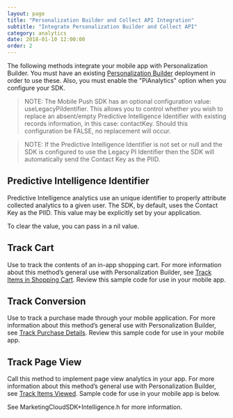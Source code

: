 ```yaml
---
layout: page
title: "Personalization Builder and Collect API Integration"
subtitle: "Integrate Personalization Builder and Collect API"
category: analytics
date: 2018-01-10 12:00:00
order: 2
---
```


The following methods integrate your mobile app with Personalization Builder. You must have an existing [Personalization Builder](http://help.marketingcloud.com/en/documentation/personalization_builder) deployment in order to use these. Also, you must enable the "PiAnalytics" option when you configure your SDK.

> NOTE: The Mobile Push SDK has an optional configuration value: useLegacyPiIdentifier. This allows you to control whether you wish to replace an absent/empty Predictive Intelligence Identifier with existing records information, in this case: contactKey. Should this configuration be FALSE, no replacement will occur.

> NOTE: If the Predictive Intelligence Identifier is not set or null and the SDK is configured to use the Legacy PI Identifier then the SDK will automatically send the Contact Key as the PIID.

## Predictive Intelligence Identifier

Predictive Intelligence analytics use an unique identifier to properly attribute collected analytics to a given user. The SDK, by default, uses the Contact Key as the PIID. This value may be explicitly set by your application. 
<script src="https://gist.github.com/c8de13c1b560a19def8bc2d63a2f061c.js"></script>
To clear the value, you can pass in a nil value. 
<script src="https://gist.github.com/8c9d0186ce37fb00aff742880bcbab08.js"></script>


## Track Cart

Use to track the contents of an in-app shopping cart. For more information about this method’s general use with Personalization Builder, see [Track Items in Shopping Cart](https://help.salesforce.com/articleView?id=mc_ctc_track_cart.htm&type=5). Review this sample code for use in your mobile app.
<script src="https://gist.github.com/55cb5aca932689cf9e2935c6980beabe.js"></script>
<script src="https://gist.github.com/0f6d9da815f4799dccdeb4fce13bf77c.js"></script>

## Track Conversion

Use to track a purchase made through your mobile application. For more information about this method’s general use with Personalization Builder, see [Track Purchase Details](https://help.salesforce.com/articleView?id=mc_ctc_track_conversion.htm&type=5). Review this sample code for use in your mobile app.
<script src="https://gist.github.com/6e9ed834a2645463f267ac1c497bb611.js"></script>
<script src="https://gist.github.com/2e0a5c806024da20f4b0abfc77d05957.js"></script>

## Track Page View

Call this method to implement page view analytics in your app. For more information about this method’s general use with Personalization Builder, see [Track Items Viewed](https://help.salesforce.com/articleView?id=mc_ctc_track_page_view.htm&type=5). Sample code for use in your mobile app is below.
<script src="https://gist.github.com/e605564bd235b85255b9c1460f84a8b7.js"></script>
<script src="https://gist.github.com/63511dd483bd521dbeb3b46fbece001a.js"></script>
See MarketingCloudSDK+Intelligence.h for more information.

